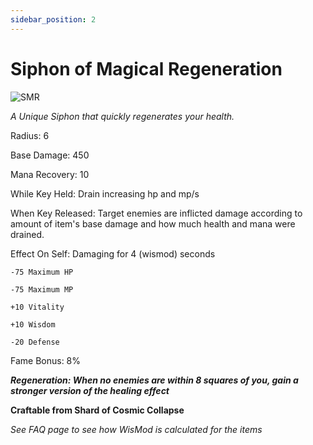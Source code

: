 ```yaml
---
sidebar_position: 2
---
```


# Siphon of Magical Regeneration

![SMR](https://vwiki.valorserver.com/api/item/picture/siphon%20of%20magical%20regeneration)

<i>A Unique Siphon that quickly regenerates your health.</i>

Radius: 6

Base Damage: 450

Mana Recovery: 10 

While Key Held: Drain increasing hp and mp/s

When Key Released: Target enemies are inflicted damage according to amount of item's base damage and how much health and mana were drained.

Effect On Self: Damaging for 4 (wismod) seconds

    -75 Maximum HP 
    
    -75 Maximum MP
    
    +10 Vitality
    
    +10 Wisdom
    
    -20 Defense

Fame Bonus: 8%

***Regeneration: When no enemies are within 8 squares of you, gain a stronger version of the healing effect***

**Craftable from Shard of Cosmic Collapse**

*See FAQ page to see how WisMod is calculated for the items*
